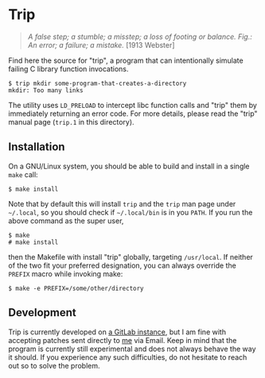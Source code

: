 Trip
====

> _A false step; a stumble; a misstep; a loss of footing or balance.
> Fig.: An error; a failure; a mistake._  [1913 Webster]

Find here the source for "trip", a program that can intentionally
simulate failing C library function invocations.

	$ trip mkdir some-program-that-creates-a-directory
	mkdir: Too many links

The utility uses `LD_PRELOAD` to intercept libc function calls and
"trip" them by immediately returning an error code.  For more details,
please read the "trip" manual page (`trip.1` in this directory).

Installation
------------

On a GNU/Linux system, you should be able to build and install in a
single `make` call:

	$ make install

Note that by default this will install `trip` and the `trip` man page
under `~/.local`, so you should check if `~/.local/bin` is in you
`PATH`.  If you run the above command as the super user,

	$ make
	# make install

then the Makefile with install "trip" globally, targeting
`/usr/local`.  If neither of the two fit your preferred designation,
you can always override the `PREFIX` macro while invoking make:

	$ make -e PREFIX=/some/other/directory

Development
-----------

Trip is currently developed on [a GitLab instance], but I am fine with
accepting patches sent directly to [me] via Email.  Keep in mind that
the program is currently still experimental and does not always behave
the way it should.  If you experience any such difficulties, do not
hesitate to reach out so to solve the problem.

[a GitLab instance]:
	https://gitlab.cs.fau.de/oj14ozun/trip/
[me]:
	https://wwwcip.cs.fau.de/~oj14ozun/#contact
